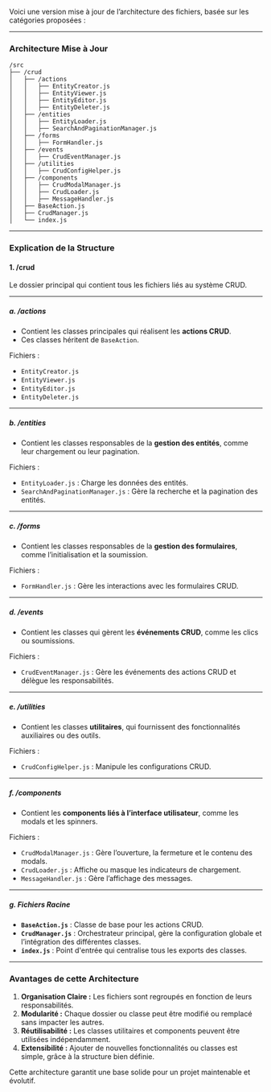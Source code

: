 Voici une version mise à jour de l’architecture des fichiers, basée sur les catégories proposées :

---

### **Architecture Mise à Jour**

```
/src
├── /crud
│   ├── /actions
│   │   ├── EntityCreator.js
│   │   ├── EntityViewer.js
│   │   ├── EntityEditor.js
│   │   ├── EntityDeleter.js
│   ├── /entities
│   │   ├── EntityLoader.js
│   │   ├── SearchAndPaginationManager.js
│   ├── /forms
│   │   ├── FormHandler.js
│   ├── /events
│   │   ├── CrudEventManager.js
│   ├── /utilities
│   │   ├── CrudConfigHelper.js
│   ├── /components
│   │   ├── CrudModalManager.js
│   │   ├── CrudLoader.js
│   │   ├── MessageHandler.js
│   ├── BaseAction.js
│   ├── CrudManager.js
│   └── index.js
```

---

### **Explication de la Structure**

#### **1. /crud**
Le dossier principal qui contient tous les fichiers liés au système CRUD.

---

##### **a. /actions**
- Contient les classes principales qui réalisent les **actions CRUD**.
- Ces classes héritent de `BaseAction`.

Fichiers :
- `EntityCreator.js`
- `EntityViewer.js`
- `EntityEditor.js`
- `EntityDeleter.js`

---

##### **b. /entities**
- Contient les classes responsables de la **gestion des entités**, comme leur chargement ou leur pagination.

Fichiers :
- `EntityLoader.js` : Charge les données des entités.
- `SearchAndPaginationManager.js` : Gère la recherche et la pagination des entités.

---

##### **c. /forms**
- Contient les classes responsables de la **gestion des formulaires**, comme l’initialisation et la soumission.

Fichiers :
- `FormHandler.js` : Gère les interactions avec les formulaires CRUD.

---

##### **d. /events**
- Contient les classes qui gèrent les **événements CRUD**, comme les clics ou soumissions.

Fichiers :
- `CrudEventManager.js` : Gère les événements des actions CRUD et délègue les responsabilités.

---

##### **e. /utilities**
- Contient les classes **utilitaires**, qui fournissent des fonctionnalités auxiliaires ou des outils.

Fichiers :
- `CrudConfigHelper.js` : Manipule les configurations CRUD.

---

##### **f. /components**
- Contient les **components liés à l’interface utilisateur**, comme les modals et les spinners.

Fichiers :
- `CrudModalManager.js` : Gère l’ouverture, la fermeture et le contenu des modals.
- `CrudLoader.js` : Affiche ou masque les indicateurs de chargement.
- `MessageHandler.js` : Gère l’affichage des messages.

---

##### **g. Fichiers Racine**
- **`BaseAction.js`** : Classe de base pour les actions CRUD.
- **`CrudManager.js`** : Orchestrateur principal, gère la configuration globale et l’intégration des différentes classes.
- **`index.js`** : Point d'entrée qui centralise tous les exports des classes.

---

### **Avantages de cette Architecture**
1. **Organisation Claire :** Les fichiers sont regroupés en fonction de leurs responsabilités.
2. **Modularité :** Chaque dossier ou classe peut être modifié ou remplacé sans impacter les autres.
3. **Réutilisabilité :** Les classes utilitaires et components peuvent être utilisées indépendamment.
4. **Extensibilité :** Ajouter de nouvelles fonctionnalités ou classes est simple, grâce à la structure bien définie.

Cette architecture garantit une base solide pour un projet maintenable et évolutif.
